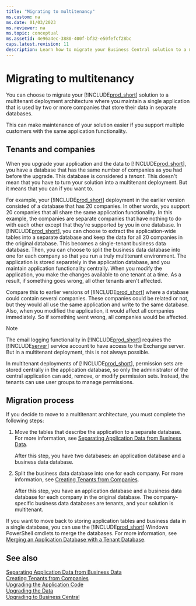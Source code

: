 ```yaml
---
title: "Migrating to multitenancy"
ms.custom: na
ms.date: 01/03/2023
ms.reviewer: na
ms.topic: conceptual
ms.assetid: 4e96a4ec-3880-400f-bf32-e50fefcf28bc
caps.latest.revision: 11
description: Learn how to migrate your Business Central solution to a multitenant deployment for easier maintenance across multiple customers. Step-by-step guide included.
---
```

# Migrating to multitenancy

You can choose to migrate your [!INCLUDE[prod_short](../developer/includes/prod_short.md)] solution to a multitenant deployment architecture where you maintain a single application that is used by two or more companies that store their data in separate databases.  
  
This can make maintenance of your solution easier if you support multiple customers with the same application functionality.  
  
## Tenants and companies

 When you upgrade your application and the data to [!INCLUDE[prod_short](../developer/includes/prod_short.md)], you have a database that has the same number of companies as you had before the upgrade. This database is considered a *tenant*. This doesn't mean that you have to turn your solution into a multitenant deployment. But it means that you can if you want to.  
  
 For example, your [!INCLUDE[prod_short](../developer/includes/prod_short.md)] deployment in the earlier version consisted of a database that has 20 companies. In other words, you support 20 companies that all share the same application functionality. In this example, the companies are separate companies that have nothing to do with each other except that they're supported by you in one database. In [!INCLUDE[prod_short](../developer/includes/prod_short.md)], you can choose to extract the application-wide tables into a separate database and keep the data for all 20 companies in the original database. This becomes a single-tenant business data database. Then, you can choose to split the business data database into one for each company so that you run a truly multitenant environment. The application is stored separately in the application database, and you maintain application functionality centrally. When you modify the application, you make the changes available to one tenant at a time. As a result, if something goes wrong, all other tenants aren't affected.  
  
 Compare this to earlier versions of [!INCLUDE[prod_short](../developer/includes/prod_short.md)] where a database could contain several companies. These companies could be related or not, but they would all use the same application and write to the same database. Also, when you modified the application, it would affect all companies immediately. So if something went wrong, all companies would be affected.  
  
> [!NOTE]  
>  The email logging functionality in [!INCLUDE[prod_short](../developer/includes/prod_short.md)] requires the [!INCLUDE[server](../developer/includes/server.md)] service account to have access to the Exchange server. But in a multitenant deployment, this is not always possible.  
  
 In multitenant deployments of [!INCLUDE[prod_short](../developer/includes/prod_short.md)], permission sets are stored centrally in the application database, so only the administrator of the central application can add, remove, or modify permission sets. Instead, the tenants can use user groups to manage permissions.  
  
## Migration process

If you decide to move to a multitenant architecture, you must complete the following steps:  
  
1. Move the tables that describe the application to a separate database. For more information, see [Separating Application Data from Business Data](Separating-Application-Data-from-Business-Data.md).  
  
     After this step, you have two databases: an application database and a business data database.  
  
2. Split the business data database into one for each company. For more information, see [Creating Tenants from Companies](Creating-Tenants-from-Companies.md).  
  
     After this step, you have an application database and a business data database for each company in the original database. The company-specific business data databases are tenants, and your solution is multitenant.  
  
 If you want to move back to storing application tables and business data in a single database, you can use the [!INCLUDE[prod_short](../developer/includes/prod_short.md)] Windows PowerShell cmdlets to merge the databases. For more information, see [Merging an Application Database with a Tenant Database](Merging-an-Application-Database-with-a-Tenant-Database.md).  
  
## See also
  
 [Separating Application Data from Business Data](Separating-Application-Data-from-Business-Data.md)   
 [Creating Tenants from Companies](Creating-Tenants-from-Companies.md)   
 [Upgrading the Application Code](../upgrade/Upgrading-the-Application-Code.md)   
 [Upgrading the Data](../upgrade/Upgrading-the-Data.md)   
 [Upgrading to Business Central](../upgrade/Upgrading-to-business-central.md)   